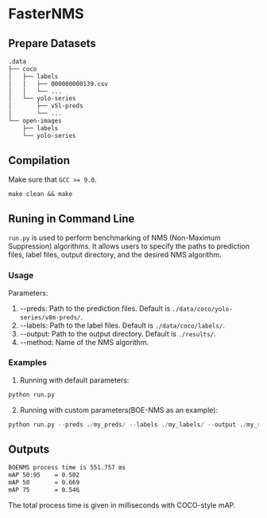 # FasterNMS

## Prepare Datasets
```txt
.data
├── coco
│   ├── labels
│   │   ├── 000000000139.csv
│   │   └── ...
│   └── yolo-series
│       ├── v5l-preds
│       └── ...
└── open-images
    ├── labels
    └── yolo-series
```
## Compilation
Make sure that ``GCC >= 9.0``.
```shell
make clean && make
```

## Runing in Command Line

``run.py`` is used to perform benchmarking of NMS (Non-Maximum Suppression) algorithms. It allows users to specify the paths to prediction files, label files, output directory, and the desired NMS algorithm.

### Usage

Parameters:
1. --preds: Path to the prediction files. Default is ``./data/coco/yolo-series/v8m-preds/``.
2. --labels: Path to the label files. Default is ``./data/coco/labels/``.
3. --output: Path to the output directory. Default is ``./results/``.
4. --method: Name of the NMS algorithm. 

### Examples

1. Running with default parameters:
```python
python run.py
```

2. Running with custom parameters(BOE-NMS as an example):
```python
python run.py --preds ./my_preds/ --labels ./my_labels/ --output ./my_results/ --method BOENMS
```

## Outputs
```txt
BOENMS process time is 551.757 ms
mAP 50:95    = 0.502
mAP 50       = 0.669
mAP 75       = 0.546
```
The total process time is given in milliseconds with COCO-style mAP. 
